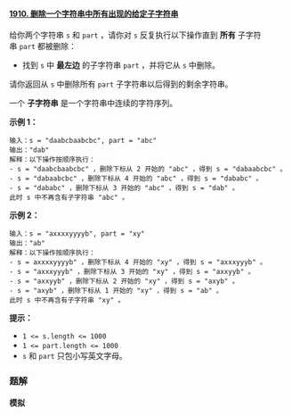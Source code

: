 #### [1910. 删除一个字符串中所有出现的给定子字符串](https://leetcode-cn.com/problems/remove-all-occurrences-of-a-substring/)

给你两个字符串 `s` 和 `part` ，请你对 `s` 反复执行以下操作直到 **所有** 子字符串 `part` 都被删除：

- 找到 `s` 中 **最左边** 的子字符串 `part` ，并将它从 `s` 中删除。

请你返回从 `s` 中删除所有 `part` 子字符串以后得到的剩余字符串。

一个 **子字符串** 是一个字符串中连续的字符序列。

**示例 1：**

```shell
输入：s = "daabcbaabcbc", part = "abc"
输出："dab"
解释：以下操作按顺序执行：
- s = "daabcbaabcbc" ，删除下标从 2 开始的 "abc" ，得到 s = "dabaabcbc" 。
- s = "dabaabcbc" ，删除下标从 4 开始的 "abc" ，得到 s = "dababc" 。
- s = "dababc" ，删除下标从 3 开始的 "abc" ，得到 s = "dab" 。
此时 s 中不再含有子字符串 "abc" 。

```

**示例 2：**

```shell
输入：s = "axxxxyyyyb", part = "xy"
输出："ab"
解释：以下操作按顺序执行：
- s = axxxxyyyyb" ，删除下标从 4 开始的 "xy" ，得到 s = "axxxyyyb" 。
- s = "axxxyyyb" ，删除下标从 3 开始的 "xy" ，得到 s = "axxyyb" 。
- s = "axxyyb" ，删除下标从 2 开始的 "xy" ，得到 s = "axyb" 。
- s = "axyb" ，删除下标从 1 开始的 "xy" ，得到 s = "ab" 。
此时 s 中不再含有子字符串 "xy" 。

```

**提示：**

- `1 <= s.length <= 1000`
- `1 <= part.length <= 1000`
- `s`​​​​​​ 和 `part` 只包小写英文字母。

### 题解

**模拟**

```java

```
